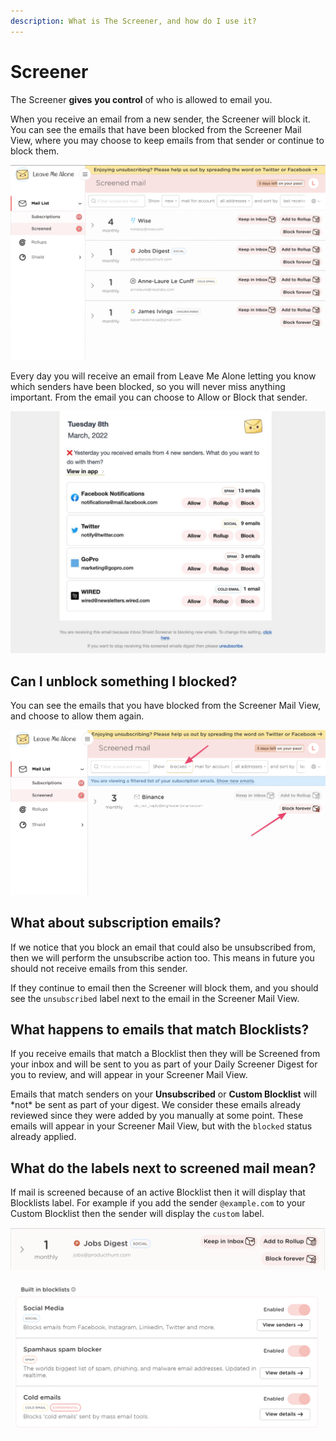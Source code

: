 ```yaml
---
description: What is The Screener, and how do I use it?
---
```


# Screener

The Screener **gives** **you control** of who is allowed to email you.

When you receive an email from a new sender, the Screener will block it. You can see the emails that have been blocked from the Screener Mail View, where you may choose to keep emails from that sender or continue to block them.

![](<../../.gitbook/assets/CleanShot 2022-03-14 at 08.07.23@2x.png>)

Every day you will receive an email from Leave Me Alone letting you know which senders have been blocked, so you will never miss anything important. From the email you can choose to Allow or Block that sender.

![](<../../.gitbook/assets/image (45) (1).png>)

## Can I unblock something I blocked?

You can see the emails that you have blocked from the Screener Mail View, and choose to allow them again.&#x20;

![](<../../.gitbook/assets/image (47) (1) (1).png>)

## What about subscription emails?

If we notice that you block an email that could also be unsubscribed from, then we will perform the unsubscribe action too. This means in future you should not receive emails from this sender.

If they continue to email then the Screener will block them, and you should see the `unsubscribed` label next to the email in the Screener Mail View.



## What happens to emails that match Blocklists?

If you receive emails that match a Blocklist then they will be Screened from your inbox and will be sent to you as part of your Daily Screener Digest for you to review, and will appear in your Screener Mail View.

Emails that match senders  on your **Unsubscribed** or **Custom Blocklist** will \*not\* be sent as part of your digest. We consider these emails already reviewed since they were added by you manually at some point. These emails will appear in your Screener Mail View, but with the `blocked` status already applied.



## What do the labels next to screened mail mean?

If mail is screened because of an active Blocklist then it will display that Blocklists label. For example if you add the sender `@example.com` to your Custom Blocklist then the sender will display the `custom` label.

![A email from a Social Media company displaying the SOCIAL label](<../../.gitbook/assets/image (44).png>)

![Our built in Blocklists with their labels](<../../.gitbook/assets/image (46) (1).png>)

